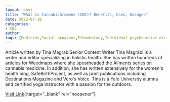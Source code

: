 ```yaml
---
layout: post
title: "What is Cannabichromene (CBC)? Benefits, Uses, Dosages"
date: 2022-07-18
categories:
- CBC
author: 
tags: [Medicine,Social programs,Ethnobotany,Individual psychoactive drugs,Medical treatments,Pharmacognosy,Psychoactive drugs,Religion and drugs,Health sciences,Entheogens,Cannabaceae,Health care,Cannabis,Health,Public services,Social aspects of psychoactive drugs,Pharmacology,Clinical medicine,Drugs]
---
```



Article written by  Tina MagrabiSenior Content Writer  Tina Magrabi is a writer and editor specializing in holistic health. She has written hundreds of articles for Weedmaps where she spearheaded the Ailments series on cannabis medicine. In addition, she has written extensively for the women's health blog, SafeBirthProject, as well as print publications including Destinations Magazine and Vero's Voice. Tina is a Yale University alumna and certified yoga instructor with a passion for the outdoors.

[Visit Link](https://leafwell.com/blog/what-is-cannabichromene-cbc-cannabinoid/){:target="_blank" rel="noopener"}



